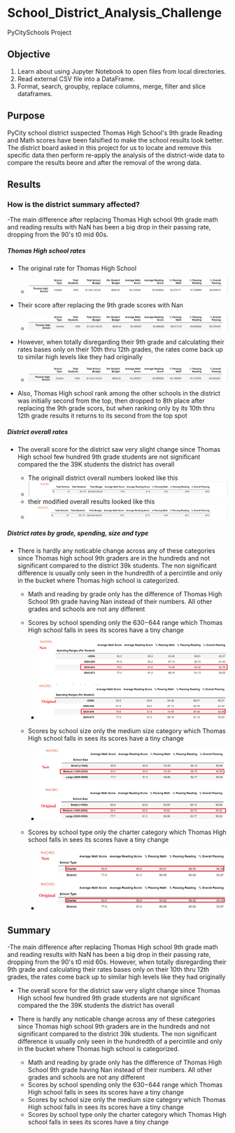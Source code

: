 # School_District_Analysis_Challenge
PyCitySchools Project

## Objective
1. Learn about using Jupyter Notebook to open files from local directories.
2. Read external CSV file into a DataFrame.
3. Format, search, groupby, replace columns, merge, filter and slice dataframes.



## Purpose
PyCity school district suspected Thomas High School's 9th grade Reading and Math scores have been falsified to make the school results look better. The district board asked in this project for us to locate and remove this specific data then perform re-apply the analysis of the district-wide data to compare the results beore and after the removal of the wrong data. 


## Results

### How is the district summary affected?

-The main difference after replacing Thomas High school 9th grade math and reading results with NaN has been a big drop in their passing rate, dropping from the 90's t0 mid 60s.

##### Thomas High school rates
- The original rate for Thomas High School
  - ![IMAGE_DESCRIPTION](/Resources/THS-Original.png)
  
- Their score after replacing the 9th grade scores with Nan
  - ![IMAGE_DESCRIPTION](/Resources/THS-new.png)

- However, when totally disregarding their 9th grade and calculating their rates bases only on their 10th thru 12th grades, the rates come back up to similar high levels like they had originally
  - ![IMAGE_DESCRIPTION](/Resources/THS-adjusted.png)
- Also, Thomas High school rank among the other schools in the district was initially second from the top, then dropped to 8th place after replacing the 9th grade scors, but when ranking only by its 10th thru 12th grade results it returns to its second from the top spot

##### District overall rates
- The overall score for the district saw very slight change since Thomas High school few hundred 9th grade students are not significant compared the the 39K students the district has overall

  - The originall district overall numbers looked like this
  - ![IMAGE_DESCRIPTION](/Resources/overall-original.png)
  - their modified overall results looked like this
  - ![IMAGE_DESCRIPTION](/Resources/overall-new.png)

##### District rates by grade, spending, size and type
- There is hardly any noticable change across any of these categories since Thomas high school 9th graders are in the hundreds and not significant compared to the district 39k students. The non significant difference is usually only seen in the hundredth of a percintile and only in the bucket where Thomas high school is categorized.

  - Math and reading by grade only has the difference of Thomas High School 9th grade having Nan instead of their numbers. All other grades and schools are not any different
  - Scores by school spending only the $630-$644 range which Thomas High school falls in sees its scores have a tiny change
     - ![IMAGE_DESCRIPTION](/Resources/spending.png)

  - Scores by school size only the medium size category which Thomas High school falls in sees its scores have a tiny change
     - ![IMAGE_DESCRIPTION](/Resources/size.png)

  - Scores by school type only the charter category which Thomas High school falls in sees its scores have a tiny change
     - ![IMAGE_DESCRIPTION](/Resources/type.png)


## Summary

-The main difference after replacing Thomas High school 9th grade math and reading results with NaN has been a big drop in their passing rate, dropping from the 90's t0 mid 60s. However, when totally disregarding their 9th grade and calculating their rates bases only on their 10th thru 12th grades, the rates come back up to similar high levels like they had originally
- The overall score for the district saw very slight change since Thomas High school few hundred 9th grade students are not significant compared the the 39K students the district has overall
- There is hardly any noticable change across any of these categories since Thomas high school 9th graders are in the hundreds and not significant compared to the district 39k students. The non significant difference is usually only seen in the hundredth of a percintile and only in the bucket where Thomas high school is categorized.

  - Math and reading by grade only has the difference of Thomas High School 9th grade having Nan instead of their numbers. All other grades and schools are not any different
  - Scores by school spending only the $630-$644 range which Thomas High school falls in sees its scores have a tiny change
  - Scores by school size only the medium size category which Thomas High school falls in sees its scores have a tiny change
  - Scores by school type only the charter category which Thomas High school falls in sees its scores have a tiny change

